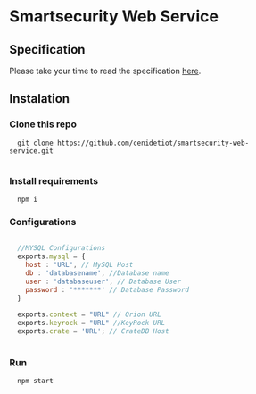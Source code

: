# Smartsecurity Web Service

## Specification

Please take your time to read the specification [here](https://smartsecuritywebservice.docs.apiary.io/).

## Instalation 

### Clone this repo
```
  git clone https://github.com/cenidetiot/smartsecurity-web-service.git
 
```

### Install requirements 
```
  npm i
```
 
### Configurations

```javascript

  //MYSQL Configurations 
  exports.mysql = {
    host : 'URL', // MySQL Host
    db : 'databasename', //Database name
    user : 'databaseuser', // Database User
    password : '*******' // Database Password
  }
  
  exports.context = "URL" // Orion URL
  exports.keyrock = "URL" //KeyRock URL
  exports.crate = 'URL'; // CrateDB Host
  
```


### Run 
```
  npm start 
```


